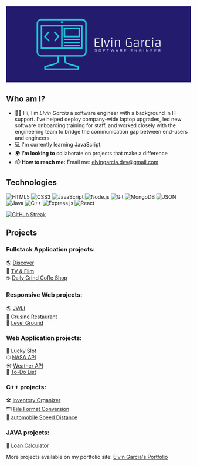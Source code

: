 ![cover](cover.png)


## Who am I?
- 👋🏽 Hi, I’m <em>Elvin Garcia</em> a software engineer with a background in IT support. I’ve helped deploy company-wide laptop upgrades, led new software onboarding training for staff, and worked closely with the engineering team to bridge the communication gap between end-users and engineers.
- :computer: I'm currently learning JavaScript.
- :earth_africa: <strong>I’m looking to</strong> collaborate on projects that make a difference
- 📫 <strong>How to reach me:</strong> Email me: elvingarcia.dev@gmail.com

## Technologies
![HTML5](https://img.shields.io/badge/HTML5-E34F26?style=for-the-badge&logo=HTML5&logoColor=white)
![CSS3](https://img.shields.io/badge/CSS3-1572B6?style=for-the-badge&logo=CSS3&logoColor=white)
![JavaScript](https://img.shields.io/badge/JavaScript-F7DF1E?style=for-the-badge&logo=JavaScript&logoColor=white)
![Node.js](https://img.shields.io/badge/Node.js-339933?style=for-the-badge&logo=Node.js&logoColor=white)
![Git](https://img.shields.io/badge/Git-F05032?style=for-the-badge&logo=Git&logoColor=white)
![MongoDB](https://img.shields.io/badge/MongoDB-47A248?style=for-the-badge&logo=MongoDB&logoColor=white)
![JSON](https://img.shields.io/badge/JSON-000000?style=for-the-badge&logo=JSON&logoColor=white)
![Java](https://img.shields.io/badge/Java-ED8B00?style=for-the-badge&logo=java&logoColor=white)
![C++](https://img.shields.io/badge/c++-%2300599C.svg?style=for-the-badge&logo=c%2B%2B&logoColor=white)
![Express.js](https://img.shields.io/badge/express.js-%23404d59.svg?style=for-the-badge&logo=express&logoColor=%2361DAFB)
![React](https://img.shields.io/badge/react-%2320232a.svg?style=for-the-badge&logo=react&logoColor=%2361DAFB)

[![GitHub Streak](https://streak-stats.demolab.com/?user=elvingarciadev&theme=prussian	)](https://git.io/streak-stats)
<!-- [![Top Langs](https://github-readme-stats.vercel.app/api/top-langs/?username=elvingarciadev&layout=compact)](https://github.com/elvingarciadev/github-readme-stats) -->


## Projects
### Fullstack Application projects:
🌎 [Discover](https://discover.up.railway.app/)</br>
🎥 [TV & Film](https://movieandseries.onrender.com/)</br>
☕️ [Daily Grind Coffe Shop](https://dailygrindcafe.cyclic.app/)</br>

### Responsive Web projects:
🌎 [JWLI](https://jwlinitiative.netlify.app/)</br>
🍔 [Crusine Restaurant](https://cusinerestaurant.netlify.app/)</br>
🥋 [Level Ground](https://level-ground-mockup.netlify.app/)</br>

### Web Application projects:
🎰 [Lucky Slot](https://slot-machinegame.netlify.app/)</br>
🌕 [NASA API](https://nasapicturevideo.netlify.app/)</br>
☀️ [Weather API](https://checkweatherapi.netlify.app/)</br>
🧹 [To-Do List](https://todo-list-organizer.netlify.app/)</br>

### C++ projects:
🛠 [Inventory Organizer](https://github.com/ElvinGarciaDev/inventory-organizer)</br>
🗂 [File Format Conversion](https://github.com/ElvinGarciaDev/File-Format-Conversion)</br>
🚗 [automobile Speed Distance](https://github.com/ElvinGarciaDev/automobile-speed-distance)</br>


### JAVA projects:
🏦 [Loan Calculator](https://github.com/ElvinGarciaDev/loan-calculator-JavaFX)</br>


More projects available on my portfolio site: [Elvin Garcia's Portfolio](https://elvingarcia.dev)
